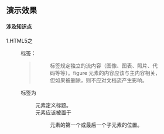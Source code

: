 ## 演示效果
#### 涉及知识点
1.HTML5之<figure>标签：
> <figure> 标签规定独立的流内容（图像、图表、照片、代码等等）。figure 元素的内容应该与主内容相关，但如果被删除，则不应对文档流产生影响。  
  <figcaption> 标签为 <figure> 元素定义标题。  
  <figcaption> 元素应该被置于 <figure> 元素的第一个或最后一个子元素的位置。
